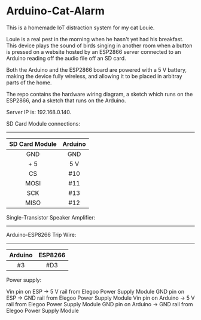 # Arduino-Cat-Alarm

This is a homemade IoT distraction system for my cat Louie. 

Louie is a real pest in the morning when he hasn't yet had his breakfast. This device plays the sound of birds singing in another room when a button is pressed on a website hosted by an ESP2866 server connected to an Arduino reading off the audio file off an SD card. 

Both the Arduino and the ESP2866 board are powered with a 5 V battery, making the device fully wireless, and allowing it to be placed in arbitray parts of the home.

The repo contains the hardware wiring diagram, a sketch which runs on the ESP2866, and a sketch that runs on the Arduino.

Server IP is: 192.168.0.140.

SD Card Module connections:

____________

| **SD Card Module** | **Arduino** |
|:--------------:|:-------:|
|       GND      |   GND   |
|       + 5      |   5 V   |
|       CS       |   #10   |
|      MOSI      |   #11   |
|       SCK      |   #13   |
|      MISO      |   #12   |

Single-Transistor Speaker Amplifier: 

_________





Arduino-ESP8266 Trip Wire:

_________

| **Arduino** | **ESP8266**| 
|:------:|:-------:|
|#3 | #D3 |

Power supply:

Vin pin on ESP -> 5 V rail from Elegoo Power Supply Module
GND pin on ESP -> GND rail from Elegoo Power Supply Module
Vin pin on Arduino -> 5 V rail from Elegoo Power Supply Module
GND pin on Arduino -> GND rail from Elegoo Power Supply Module


